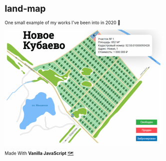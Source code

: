 # land-map

One small example of my works I've been into in 2020 🤪

<a href="https://neugomonov.github.io/land-map/" rel="sample text">![e](flow.gif)</a>

Made With <b>Vanilla JavaScript</b> <a href="https://neugomonov.github.io/land-map/">🗺</a>
